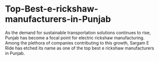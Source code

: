 # Top-Best-e-rickshaw-manufacturers-in-Punjab
As the demand for sustainable transportation solutions continues to rise, Punjab has become a focal point for electric rickshaw manufacturing. Among the plethora of companies contributing to this growth, Sargam E Ride has etched its name as one of the top best e rickshaw manufacturers in Punjab.
